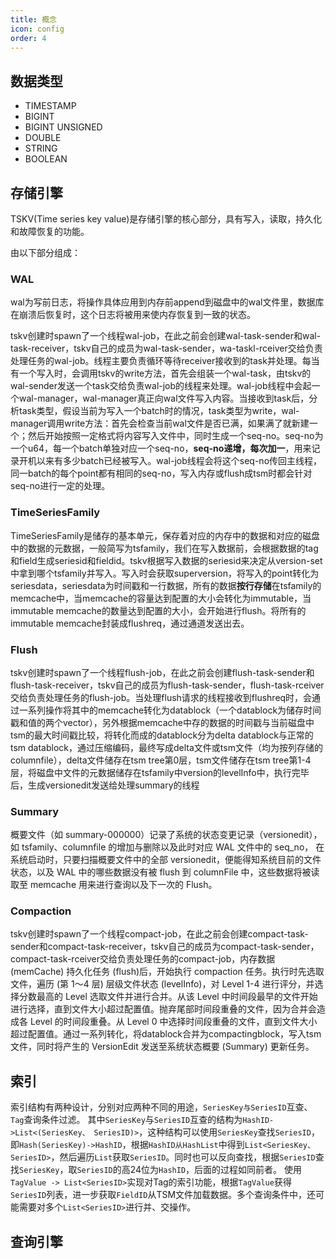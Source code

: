 ```yaml
---
title: 概念
icon: config
order: 4
---
```


## 数据类型

- TIMESTAMP 
- BIGINT
- BIGINT UNSIGNED
- DOUBLE
- STRING
- BOOLEAN


## 存储引擎

TSKV(Time series key value)是存储引擎的核心部分，具有写入，读取，持久化和故障恢复的功能。

由以下部分组成：

### WAL

wal为写前日志，将操作具体应用到内存前append到磁盘中的wal文件里，数据库在崩溃后恢复时，这个日志将被用来使内存恢复到一致的状态。

tskv创建时spawn了一个线程wal-job，在此之前会创建wal-task-sender和wal-task-receiver，tskv自己的成员为wal-task-sender，wa-taskl-rceiver交给负责处理任务的wal-job。线程主要负责循环等待receiver接收到的task并处理。每当有一个写入时，会调用tskv的write方法，首先会组装一个wal-task，由tskv的wal-sender发送一个task交给负责wal-job的线程来处理。wal-job线程中会起一个wal-manager，wal-manager真正向wal文件写入内容。当接收到task后，分析task类型，假设当前为写入一个batch时的情况，task类型为write，wal-manager调用write方法：首先会检查当前wal文件是否已满，如果满了就新建一个；然后开始按照一定格式将内容写入文件中，同时生成一个seq-no。seq-no为一个u64，每一个batch单独对应一个seq-no，**seq-no递增，每次加一**，用来记录开机以来有多少batch已经被写入。wal-job线程会将这个seq-no传回主线程，同一batch的每个point都有相同的seq-no，写入内存或flush成tsm时都会针对seq-no进行一定的处理。

### TimeSeriesFamily

TimeSeriesFamily是储存的基本单元，保存着对应的内存中的数据和对应的磁盘中的数据的元数据，一般简写为tsfamily，我们在写入数据前，会根据数据的tag和field生成seriesid和fieldid。tskv根据写入数据的seriesid来决定从version-set中拿到哪个tsfamily并写入。写入时会获取superversion，将写入的point转化为seriesdata，seriesdata为时间戳和一行数据，所有的数据**按行存储**在tsfamily的memcache中，当memcache的容量达到配置的大小会转化为immutable，当immutable memcache的数量达到配置的大小，会开始进行flush。将所有的immutable memcache封装成flushreq，通过通道发送出去。

### Flush

tskv创建时spawn了一个线程flush-job，在此之前会创建flush-task-sender和flush-task-receiver，tskv自己的成员为flush-task-sender，flush-task-rceiver交给负责处理任务的flush-job。当处理flush请求的线程接收到flushreq时，会通过一系列操作将其中的memcache转化为datablock（一个datablock为储存时间戳和值的两个vector），另外根据memcache中存的数据的时间戳与当前磁盘中tsm的最大时间戳比较，将转化而成的datablock分为delta datablock与正常的tsm datablock，通过压缩编码，最终写成delta文件或tsm文件（均为按列存储的columnfile），delta文件储存在tsm tree第0层，tsm文件储存在tsm tree第1-4层，将磁盘中文件的元数据储存在tsfamily中version的levelInfo中，执行完毕后，生成versionedit发送给处理summary的线程

### Summary

概要文件（如 summary-000000）记录了系统的状态变更记录（versionedit），如 tsfamily、columnfile 的增加与删除以及此时对应 WAL 文件中的 seq_no， 在系统启动时，只要扫描概要文件中的全部 versionedit，便能得知系统目前的文件状态，以及 WAL 中的哪些数据没有被 flush 到 columnFile 中，这些数据将被读取至 memcache 用来进行查询以及下一次的 Flush。

### Compaction

tskv创建时spawn了一个线程compact-job，在此之前会创建compact-task-sender和compact-task-receiver，tskv自己的成员为compact-task-sender，compact-task-rceiver交给负责处理任务的compact-job，内存数据 (memCache) 持久化任务 (flush)后，开始执行 compaction 任务。执行时先选取文件，遍历 (第 1～4 层) 层级文件状态 (levelInfo)，对 Level 1-4 进行评分，并选择分数最高的 Level 选取文件并进行合并。从该 Level 中时间段最早的文件开始进行选择，直到文件大小超过配置值。抛弃尾部时间段重叠的文件，因为合并会造成各 Level 的时间段重叠。从 Level 0 中选择时间段重叠的文件，直到文件大小超过配置值。通过一系列转化，将datablock合并为compactingblock，写入tsm文件，同时将产生的 VersionEdit 发送至系统状态概要 (Summary) 更新任务。

## 索引

索引结构有两种设计，分别对应两种不同的用途，`SeriesKey与SeriesID`互查、`Tag`查询条件过滤。
其中`SeriesKey`与`SeriesID`互查的结构为`HashID->List<(SeriesKey、 SeriesID)>`，这种结构可以使用`SeriesKey`查找`SeriesID`，即`Hash(SeriesKey)->HashID`，根据`HashID从HashList`中得到`List<SeriesKey、SeriesID>`，然后遍历`List`获取`SeriesID`。同时也可以反向查找，根据`SeriesID`查找`SeriesKey`，取`SeriesID`的高24位为`HashID`，后面的过程如同前者。
使用`TagValue -> List<SeriesID>`实现对Tag的索引功能，根据`TagValue`获得`SeriesID`列表，进一步获取`FieldID`从TSM文件加载数据。多个查询条件中，还可能需要对多个`List<SeriesID>`进行并、交操作。

## 查询引擎
